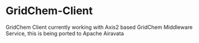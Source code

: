 # GridChem-Client
GridChem Client currently working with Axis2 based GridChem Middleware Service, this is being ported to Apache Airavata

